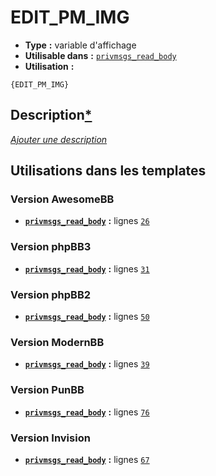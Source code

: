 # EDIT_PM_IMG
* __Type__ __:__ variable d'affichage
* __Utilisable dans__ __:__ [`privmsgs_read_body`](../tpl/privmsgs_read_body.md#readme)
* __Utilisation__ __:__

```smarty
{EDIT_PM_IMG}
```

## Description[*](https://fa-tvars.appspot.com/var/EDIT_PM_IMG)
[*Ajouter une description*](https://fa-tvars.appspot.com/var/EDIT_PM_IMG)

## Utilisations dans les templates

### Version AwesomeBB
* __[`privmsgs_read_body`](../tpl/privmsgs_read_body.md#readme)__ __:__ lignes [`26`](../src/awesomebb/privmsgs_read_body.tpl#L26)

### Version phpBB3
* __[`privmsgs_read_body`](../tpl/privmsgs_read_body.md#readme)__ __:__ lignes [`31`](../src/prosilver/privmsgs_read_body.tpl#L31)

### Version phpBB2
* __[`privmsgs_read_body`](../tpl/privmsgs_read_body.md#readme)__ __:__ lignes [`50`](../src/subsilver/privmsgs_read_body.tpl#L50)

### Version ModernBB
* __[`privmsgs_read_body`](../tpl/privmsgs_read_body.md#readme)__ __:__ lignes [`39`](../src/modernbb/privmsgs_read_body.tpl#L39)

### Version PunBB
* __[`privmsgs_read_body`](../tpl/privmsgs_read_body.md#readme)__ __:__ lignes [`76`](../src/punbb/privmsgs_read_body.tpl#L76)

### Version Invision
* __[`privmsgs_read_body`](../tpl/privmsgs_read_body.md#readme)__ __:__ lignes [`67`](../src/invision/privmsgs_read_body.tpl#L67)

